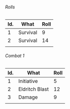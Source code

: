 


###### Rolls
| Id. | What     | Roll |
| --- | -------- | ---- |
| 1   | Survival | 9    |
| 2   | Survival | 14   |
|     |          |      |

###### Combat 1
| Id. | What           | Roll |
| --- | -------------- | ---- |
| 1   | Initiative     | 5    |
| 2   | Eldritch Blast | 12   |
| 3   | Damage         | 9    |
|     |                |      |
